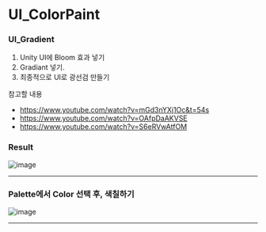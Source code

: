# UI_ColorPaint

### UI_Gradient
1. Unity UI에 Bloom 효과 넣기
2. Gradiant 넣기.
3. 최종적으로 UI로 광선검 만들기

참고할 내용
- https://www.youtube.com/watch?v=mGd3nYXj1Oc&t=54s
- https://www.youtube.com/watch?v=OAfpDaAKVSE
- https://www.youtube.com/watch?v=S6eRVwAtfOM

### Result
![image](https://github.com/user-attachments/assets/e5fb52c2-2829-400e-8d4c-9e9665b3f723)

-----
### Palette에서 Color 선택 후, 색칠하기
![image](https://github.com/user-attachments/assets/dd6947d0-2151-45aa-a36f-9daef3c62c79)

-----
